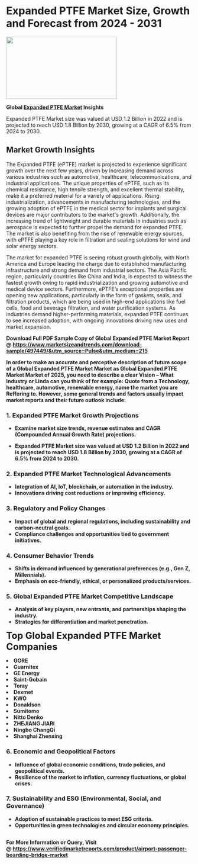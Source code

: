 <H1>Expanded PTFE Market Size, Growth and Forecast from 2024 - 2031</H1><img class="aligncenter size-medium wp-image-584254" src="https://thirdeyenews.in/wp-content/uploads/2024/09/Global-Market-Research-300x168.jpeg" alt="" width="300" height="168" /><p><strong>Global&nbsp;<a href="https://www.marketsizeandtrends.com/download-sample/497449/&amp;utm_source=Pulse&amp;utm_medium=215">Expanded PTFE Market</a> Insights</strong></p><p>Expanded PTFE Market size was valued at USD 1.2 Billion in 2022 and is projected to reach USD 1.8 Billion by 2030, growing at a CAGR of 6.5% from 2024 to 2030.</p><p><h2>Market Growth Insights</h2> <p>The Expanded PTFE (ePTFE) market is projected to experience significant growth over the next few years, driven by increasing demand across various industries such as automotive, healthcare, telecommunications, and industrial applications. The unique properties of ePTFE, such as its chemical resistance, high tensile strength, and excellent thermal stability, make it a preferred material for a variety of applications. Rising industrialization, advancements in manufacturing technologies, and the growing adoption of ePTFE in the medical sector for implants and surgical devices are major contributors to the market's growth. Additionally, the increasing trend of lightweight and durable materials in industries such as aerospace is expected to further propel the demand for expanded PTFE. The market is also benefiting from the rise of renewable energy sources, with ePTFE playing a key role in filtration and sealing solutions for wind and solar energy sectors.</p> <p><strong></strong></p> <p>The market for expanded PTFE is seeing robust growth globally, with North America and Europe leading the charge due to established manufacturing infrastructure and strong demand from industrial sectors. The Asia Pacific region, particularly countries like China and India, is expected to witness the fastest growth owing to rapid industrialization and growing automotive and medical device sectors. Furthermore, ePTFE’s exceptional properties are opening new applications, particularly in the form of gaskets, seals, and filtration products, which are being used in high-end applications like fuel cells, food and beverage filtration, and water purification systems. As industries demand higher-performing materials, expanded PTFE continues to see increased adoption, with ongoing innovations driving new uses and market expansion.</p> <p><strong></p><p><span class=""><strong>Download Full PDF Sample Copy of Global Expanded PTFE Market Report</strong> @ <a href="https://www.marketsizeandtrends.com/download-sample/497449/&amp;utm_source=Pulse&amp;utm_medium=215" target="_blank">https://www.marketsizeandtrends.com/download-sample/497449/&amp;utm_source=Pulse&amp;utm_medium=215</a></span></p><p>In order to make an accurate and perceptive description of future scope of a Global&nbsp;Expanded PTFE Market Market as Global&nbsp;Expanded PTFE Market Market of 2025, you need to describe a clear Vision &ndash; What Industry or Linda can you think of for example: Quote from a Technology, healthcare, automotive, renewable energy, name the market you are Reffering to. However, some general trends and factors usually impact market reports and their future outlook include:</p><h3>1.&nbsp;<strong>Expanded PTFE Market Growth Projections</strong></h3><ul><li>Examine market size trends, revenue estimates and CAGR (Compounded Annual Growth Rate) projections.</li><li><p>Expanded PTFE Market size was valued at USD 1.2 Billion in 2022 and is projected to reach USD 1.8 Billion by 2030, growing at a CAGR of 6.5% from 2024 to 2030.</p></li></ul><h3>2.&nbsp;<strong>Expanded PTFE Market Technological Advancements</strong></h3><ul><li>Integration of AI, IoT, blockchain, or automation in the industry.</li><li>Innovations driving cost reductions or improving efficiency.</li></ul><h3>3.&nbsp;<strong>Regulatory and Policy Changes</strong></h3><ul><li>Impact of global and regional regulations, including sustainability and carbon-neutral goals.</li><li>Compliance challenges and opportunities tied to government initiatives.</li></ul><h3>4.&nbsp;<strong>Consumer Behavior Trends</strong></h3><ul><li>Shifts in demand influenced by generational preferences (e.g., Gen Z, Millennials).</li><li>Emphasis on eco-friendly, ethical, or personalized products/services.</li></ul><h3>5.&nbsp;<strong>Global Expanded PTFE Market Competitive Landscape</strong></h3><ul><li>Analysis of key players, new entrants, and partnerships shaping the industry.</li><li>Strategies for differentiation and market penetration.</li></ul><p data-pm-slice="1 1 []"><span style="color: inherit; font-family: inherit; font-size: 25px;">Top Global Expanded PTFE Market Companies</span></p><div class="" data-test-id=""><p><li>GORE</li><li> Guarnitex</li><li> GE Energy</li><li> Saint-Gobain</li><li> Toray</li><li> Dexmet</li><li> KWO</li><li> Donaldson</li><li> Sumitomo</li><li> Nitto Denko</li><li> ZHEJIANG JIARI</li><li> Ningbo ChangQi</li><li> Shanghai Zhenxing</li></p></div><h3>6.&nbsp;<strong>Economic and Geopolitical Factors</strong></h3><ul><li>Influence of global economic conditions, trade policies, and geopolitical events.</li><li>Resilience of the market to inflation, currency fluctuations, or global crises.</li></ul><h3>7.&nbsp;<strong>Sustainability and ESG (Environmental, Social, and Governance)</strong></h3><ul><li>Adoption of sustainable practices to meet ESG criteria.</li><li>Opportunities in green technologies and circular economy principles.</li></ul><h2><strong style="font-size: 14px;">For More Information or Query, Visit @&nbsp;</strong><a style="background-color: #ffffff; font-size: 14px;" href="https://www.marketsizeandtrends.com/report/expanded-ptfe-market/" target="_blank">https://www.verifiedmarketreports.com/product/airport-passenger-boarding-bridge-market</a></h2>
